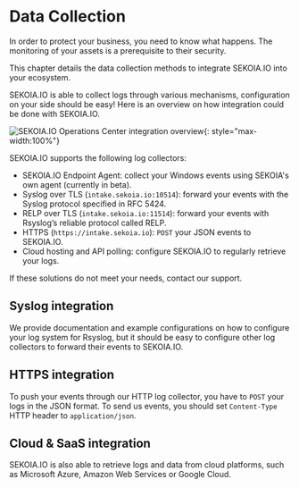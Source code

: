 # Data Collection

In order to protect your business, you need to know what happens. The monitoring of your assets is a prerequisite to their security.

This chapter details the data collection methods to integrate SEKOIA.IO into your ecosystem.

SEKOIA.IO is able to collect logs through various mechanisms, configuration on your side should be easy! Here is an overview on how integration could be done with SEKOIA.IO.

![SEKOIA.IO Operations Center integration overview](../../assets/sekoiaio_oc_integration.png){: style="max-width:100%"}

SEKOIA.IO supports the following log collectors:

- SEKOIA.IO Endpoint Agent: collect your Windows events using SEKOIA's own agent (currently in beta). 
- Syslog over TLS (`intake.sekoia.io:10514`): forward your events with the Syslog protocol specified in RFC 5424.
- RELP over TLS (`intake.sekoia.io:11514`): forward your events with Rsyslog’s reliable protocol called RELP.
- HTTPS (`https://intake.sekoia.io`): `POST` your JSON events to SEKOIA.IO.
- Cloud hosting and API polling: configure SEKOIA.IO to regularly retrieve your logs.

If these solutions do not meet your needs, contact our support.

## Syslog integration

We provide documentation and example configurations on how to configure your log system for Rsyslog, but it should be easy to configure other log collectors to forward their events to SEKOIA.IO.

## HTTPS integration

To push your events through our HTTP log collector, you have to `POST` your logs in the JSON format. To send us events, you should set `Content-Type` HTTP header to `application/json`.

## Cloud & SaaS integration

SEKOIA.IO is also able to retrieve logs and data from cloud platforms, such as Microsoft Azure, Amazon Web Services or Google Cloud.
